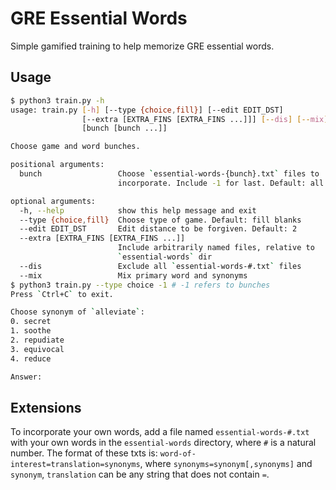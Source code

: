 # GRE Essential Words

Simple gamified training to help memorize GRE essential words.

## Usage

```bash
$ python3 train.py -h
usage: train.py [-h] [--type {choice,fill}] [--edit EDIT_DST]
                [--extra [EXTRA_FINS [EXTRA_FINS ...]]] [--dis] [--mix]
                [bunch [bunch ...]]

Choose game and word bunches.

positional arguments:
  bunch                 Choose `essential-words-{bunch}.txt` files to
                        incorporate. Include -1 for last. Default: all

optional arguments:
  -h, --help            show this help message and exit
  --type {choice,fill}  Choose type of game. Default: fill blanks
  --edit EDIT_DST       Edit distance to be forgiven. Default: 2
  --extra [EXTRA_FINS [EXTRA_FINS ...]]
                        Include arbitrarily named files, relative to
                        `essential-words` dir
  --dis                 Exclude all `essential-words-#.txt` files
  --mix                 Mix primary word and synonyms
$ python3 train.py --type choice -1 # -1 refers to bunches
Press `Ctrl+C` to exit.

Choose synonym of `alleviate`:
0. secret
1. soothe
2. repudiate
3. equivocal
4. reduce

Answer:
```

## Extensions

To incorporate your own words, add a file named `essential-words-#.txt`
with your own words in the `essential-words` directory, where `#` is a natural number.
The format of these txts is: `word-of-interest=translation=synonyms`, where `synonyms=synonym[,synonyms]`
and `synonym`, `translation` can be any string that does not contain `=`.
